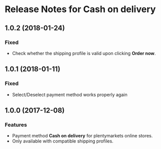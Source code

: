 # Release Notes for Cash on delivery

## 1.0.2 (2018-01-24)

### Fixed
- Check whether the shipping profile is valid upon clicking **Order now**.

## 1.0.1 (2018-01-11)

### Fixed

- Select/Deselect payment method works properly again 

## 1.0.0 (2017-12-08)

### Features

- Payment method **Cash on delivery** for plentymarkets online stores.
- Only available with compatible shipping profiles.